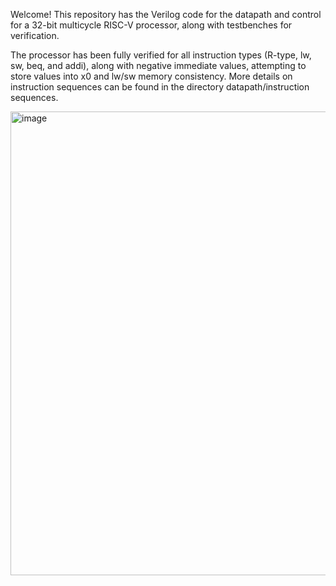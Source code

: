 Welcome! This repository has the Verilog code for the datapath and control for a 32-bit multicycle RISC-V processor, along with testbenches for verification.

The processor has been fully verified for all instruction types (R-type, lw, sw, beq, and addi), along with negative immediate values, attempting to store values into x0 and lw/sw memory consistency. More details on instruction sequences can be found in the directory datapath/instruction sequences.

<img width="850" height="742" alt="image" src="https://github.com/user-attachments/assets/14a16767-7ccf-4a3f-a271-d985df8ae3e4" />

